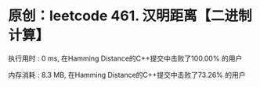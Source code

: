# 原创：leetcode 461. 汉明距离【二进制计算】

执行用时 : 0 ms, 在Hamming Distance的C++提交中击败了100.00% 的用户

内存消耗 : 8.3 MB, 在Hamming Distance的C++提交中击败了73.26% 的用户

 
